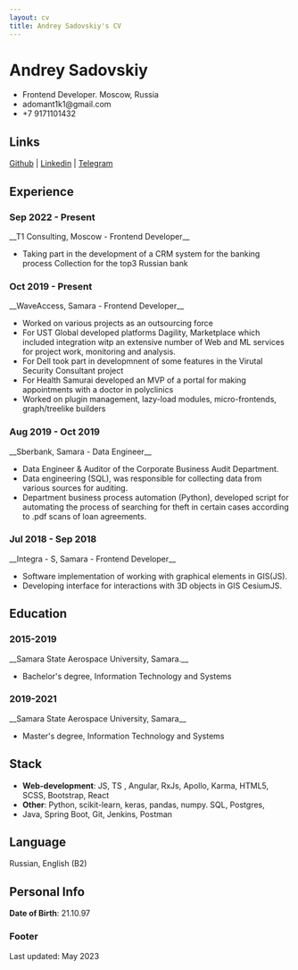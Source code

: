 ```yaml
---
layout: cv
title: Andrey Sadovskiy's CV
---
```

# Andrey Sadovskiy


<ul id="top-info">
  <li>
    Frontend Developer. Moscow, Russia
  </li>
  <li href="mailto:adomant1k1@gmail.com">    
    adomant1k1@gmail.com
  </li>
  <li>
    +7 9171101432
  </li>
</ul>

## Links

<div style="font-size: 14px; margin-top: 0 !important" id="webaddress">
<a href="https://github.com/adomant1k1"><i class="fab fa-github"></i>Github</a>
  | <a href="https://www.linkedin.com/in/andrey-sadovskiy-a1b798209"><i class="fab fa-linkedin"></i>Linkedin</a>
| <a href="https://t.me/sovsemeneadomant1k"><i class="fab fa-telegram"></i>Telegram</a>
</div>


## Experience

<h3>Sep 2022 - Present</h3>
__T1 Consulting, Moscow - Frontend Developer__


<ul id="list-w-bullet-points">
  <li>
    Taking part in the development of a CRM system for the banking process Collection for the top3 Russian bank
  </li>
</ul>

<h3>Oct 2019 - Present</h3>
__WaveAccess, Samara - Frontend Developer__

<ul id="list-w-bullet-points">
  <li>
    Worked on various projects as an outsourcing force
  </li>
  <li>
    For UST Global developed platforms Dagility, Marketplace 
    which included integration witр an extensive number of
    Web and ML services for project work, monitoring and analysis.
  </li>
  <li>
    For Dell took part in developmnent of some features in the 
    Virutal Security Consultant project
  </li>
  <li>
    For Health Samurai developed an MVP of a portal for making
    appointments with a doctor in polyclinics
  </li>
  <li>
   Worked on plugin management, lazy-load modules, micro-frontends,
   graph/treelike builders
  </li>
</ul>


<h3>Aug 2019 - Oct 2019</h3>
__Sberbank, Samara - Data Engineer__

<ul id="list-w-bullet-points">
  <li>
    Data Engineer & Auditor of the Corporate Business Audit Department. 
  </li>
  <li>
    Data engineering (SQL), was responsible for collecting data from various sources for auditing. 
  </li>
  <li>
    Department business process automation (Python), developed script for automating the process
    of searching for theft in certain cases according to .pdf scans of loan agreements. 
  </li>
</ul>


<h3>Jul 2018 - Sep 2018</h3>
__Integra - S, Samara - Frontend Developer__


<ul id="list-w-bullet-points">
  <li>
    Software implementation of working with graphical elements in GIS(JS).
  </li>
  <li>
   Developing interface for interactions with 3D objects in GIS CesiumJS.
  </li>
</ul>


## Education
<h3>2015-2019</h3>
__Samara State Aerospace University, Samara.__

<ul id="list-w-bullet-points">
  <li>
    Bachelor's degree, Information Technology and Systems
  </li>
</ul>

<h3>2019-2021</h3>
__Samara State Aerospace University, Samara__

<ul id="list-w-bullet-points">
  <li>
    Master's degree, Information Technology and Systems
  </li>
</ul>


## Stack

- __Web-development__: JS, TS , Angular, RxJs,  Apollo, Karma, HTML5, SCSS, Bootstrap, React
- __Other__: Python, scikit-learn, keras, pandas, numpy. SQL, Postgres,
- Java, Spring Boot, Git, Jenkins, Postman


## Language

Russian, English (B2)


## Personal Info

__Date of Birth__: 21.10.97


### Footer

Last updated: May 2023

